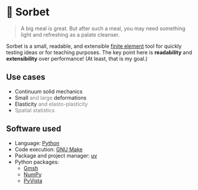 # 🍧 Sorbet

> A big meal is great.
> But after such a meal, you may need something light and refreshing as a palate cleanser.

Sorbet is a small, readable, and extensible [finite element](https://en.wikipedia.org/wiki/Finite_element_method) tool for quickly testing ideas or for teaching purposes.
The key point here is **readability** and **extensibility** over performance! (At least, that is my goal.)

## Use cases

- Continuum solid mechanics
- Small <span style="color:gray;">and large</span> deformations
- Elasticity <span style="color:gray;">and elasto-plasticity</span>
- <span style="color:gray;">Spatial statistics</span>

## Software used

- Language: [Python](https://www.python.org/)
- Code execution: [GNU Make](https://www.gnu.org/software/make/)
- Package and project manager: [uv](https://docs.astral.sh/uv/)
- Python packages:
    - [Gmsh](https://gmsh.info/)
    - [NumPy](https://numpy.org/)
    - [PyVista](https://docs.pyvista.org/)
